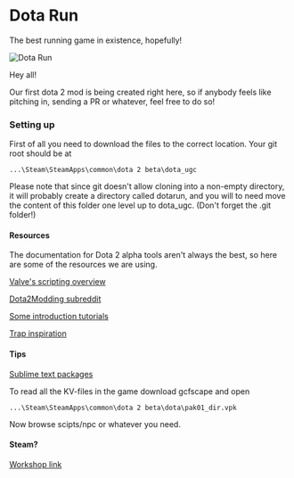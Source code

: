 Dota Run
=======

The best running game in existence, hopefully!

![Dota Run](http://i.imgur.com/zsZ7OGB.png)

Hey all! 

Our first dota 2 mod is being created right here, so if anybody feels like pitching in, sending a PR or whatever, feel free to do so!

### Setting up

First of all you need to download the files to the correct location. Your git root should be at 

`...\Steam\SteamApps\common\dota 2 beta\dota_ugc`

Please note that since git doesn't allow cloning into a non-empty directory, it will probably create a directory called dotarun,
and you will to need move the content of this folder one level up to dota_ugc. (Don't forget the .git folder!)

#### Resources

The documentation for Dota 2 alpha tools aren't always the best, so here are some of the resources we are using.

[Valve's scripting overview](https://developer.valvesoftware.com/wiki/Dota_2_Workshop_Tools/Scripting)

[Dota2Modding subreddit](http://www.reddit.com/r/dota2modding)

[Some introduction tutorials](http://yrrep.me/dota/)

[Trap inspiration](http://thristhart.github.io/techniques/dota/arrow-trap)

#### Tips
[Sublime text packages](https://github.com/bhargavrpatel/Dota-2-Sublime-Packages)

To read all the KV-files in the game download gcfscape and open 

`...\Steam\SteamApps\common\dota 2 beta\dota\pak01_dir.vpk`

Now browse scipts/npc or whatever you need.

#### Steam?

[Workshop link](http://steamcommunity.com/sharedfiles/filedetails/?id=311707837)
